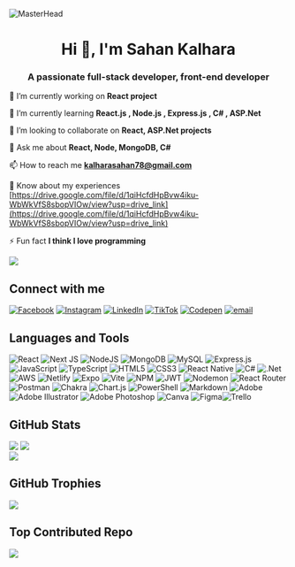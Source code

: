 ![MasterHead](https://user-images.githubusercontent.com/10498744/210012254-234538ff-d198-48aa-8964-37e6fd45d227.gif)
<h1 align="center">Hi 👋, I'm Sahan Kalhara</h1>
<h3 align="center">A passionate full-stack developer, front-end developer</h3>

🔭 I’m currently working on **React project**

🌱 I’m currently learning **React.js , Node.js , Express.js , C# , ASP.Net**

👯 I’m looking to collaborate on **React, ASP.Net projects**

💬 Ask me about **React, Node, MongoDB, C#**

📫 How to reach me **kalharasahan78@gmail.com**

📄 Know about my experiences [https://drive.google.com/file/d/1qiHcfdHpBvw4iku-WbWkVfS8sbopVIOw/view?usp=drive_link](https://drive.google.com/file/d/1qiHcfdHpBvw4iku-WbWkVfS8sbopVIOw/view?usp=drive_link)

⚡ Fun fact **I think I love programming**

![](https://quotes-github-readme.vercel.app/api?type=horizontal&theme=radical)

## Connect with me

[![Facebook](https://img.shields.io/badge/Facebook-%231877F2.svg?logo=Facebook&logoColor=white)](https://facebook.com/sahan.kalhara.3572) [![Instagram](https://img.shields.io/badge/Instagram-%23E4405F.svg?logo=Instagram&logoColor=white)](https://instagram.com/__sahan_kalhara__) [![LinkedIn](https://img.shields.io/badge/LinkedIn-%230077B5.svg?logo=linkedin&logoColor=white)](https://linkedin.com/in/sahan-kalhara-04b068216) [![TikTok](https://img.shields.io/badge/TikTok-%23000000.svg?logo=TikTok&logoColor=white)](https://tiktok.com/@sahankalhara_98) [![Codepen](https://img.shields.io/badge/Codepen-000000?logo=codepen&logoColor=white)](https://codepen.io/SAHAN-KALHARA) [![email](https://img.shields.io/badge/Email-D14836?logo=gmail&logoColor=white)](mailto:kalharasahan78@gmail.com)

## Languages and Tools

![React](https://img.shields.io/badge/react-%2320232a.svg?style=flat-square&logo=react&logoColor=%2361DAFC) ![Next JS](https://img.shields.io/badge/Next-black?style=flat-square&logo=next.js&logoColor=white) ![NodeJS](https://img.shields.io/badge/node.js-6DA55F?style=flat-square&logo=node.js&logoColor=white) ![MongoDB](https://img.shields.io/badge/MongoDB-%234ea94b.svg?style=flat-square&logo=mongodb&logoColor=white) ![MySQL](https://img.shields.io/badge/mysql-4479A1.svg?style=flat-square&logo=mysql&logoColor=white) ![Express.js](https://img.shields.io/badge/express.js-%23404d59.svg?style=flat-square&logo=express&logoColor=%2361DAFB) ![JavaScript](https://img.shields.io/badge/javascript-%23323330.svg?style=flat-square&logo=javascript&logoColor=%23F7DF1E) ![TypeScript](https://img.shields.io/badge/typescript-%23007ACC.svg?style=flat-square&logo=typescript&logoColor=white) ![HTML5](https://img.shields.io/badge/html5-%23E34F26.svg?style=flat-square&logo=html5&logoColor=white) ![CSS3](https://img.shields.io/badge/css3-%231572B6.svg?style=flat-square&logo=css3&logoColor=white) ![React Native](https://img.shields.io/badge/react_native-%2320232a.svg?style=flat-square&logo=react&logoColor=%2361DAFB) ![C#](https://img.shields.io/badge/c%23-%23239120.svg?style=flat-square&logo=csharp&logoColor=white) ![.Net](https://img.shields.io/badge/.NET-5C2D91?style=flat-square&logo=.net&logoColor=white) ![AWS](https://img.shields.io/badge/AWS-%23FF9900.svg?style=flat-square&logo=amazon-aws&logoColor=white) ![Netlify](https://img.shields.io/badge/netlify-%23000000.svg?style=flat-square&logo=netlify&logoColor=#00C7B7) ![Expo](https://img.shields.io/badge/expo-1C1E24?style=flat-square&logo=expo&logoColor=#D04A37) ![Vite](https://img.shields.io/badge/vite-%23646CFF.svg?style=flat-square&logo=vite&logoColor=white) ![NPM](https://img.shields.io/badge/NPM-%23CB3837.svg?style=flat-square&logo=npm&logoColor=white) ![JWT](https://img.shields.io/badge/JWT-black?style=flat-square&logo=JSON%20web%20tokens) ![Nodemon](https://img.shields.io/badge/NODEMON-%23323330.svg?style=flat-square&logo=nodemon&logoColor=%BBDEAD) ![React Router](https://img.shields.io/badge/React_Router-CA4245?style=flat-square&logo=react-router&logoColor=white) ![Postman](https://img.shields.io/badge/Postman-FF6C37?style=flat-square&logo=postman&logoColor=white) ![Chakra](https://img.shields.io/badge/chakra-%234ED1C5.svg?style=flat-square&logo=chakraui&logoColor=white) ![Chart.js](https://img.shields.io/badge/chart.js-F5788D.svg?style=flat-square&logo=chart.js&logoColor=white) ![PowerShell](https://img.shields.io/badge/PowerShell-%235391FE.svg?style=flat-square&logo=powershell&logoColor=white) ![Markdown](https://img.shields.io/badge/markdown-%23000000.svg?style=flat-square&logo=markdown&logoColor=white)   ![Adobe](https://img.shields.io/badge/adobe-%23FF0000.svg?style=flat-square&logo=adobe&logoColor=white) ![Adobe Illustrator](https://img.shields.io/badge/adobe%20illustrator-%23FF9A00.svg?style=flat-square&logo=adobe%20illustrator&logoColor=white) ![Adobe Photoshop](https://img.shields.io/badge/adobe%20photoshop-%2331A8FF.svg?style=flat-square&logo=adobe%20photoshop&logoColor=white) ![Canva](https://img.shields.io/badge/Canva-%2300C4CC.svg?style=flat-square&logo=Canva&logoColor=white) ![Figma](https://img.shields.io/badge/figma-%23F24E1E.svg?style=flat-square&logo=figma&logoColor=white)![Trello](https://img.shields.io/badge/Trello-%23026AA7.svg?style=flat-square&logo=Trello&logoColor=white)

## GitHub Stats

![](https://github-readme-stats.vercel.app/api?username=SkDev22&theme=dracula&hide_border=true&include_all_commits=true&count_private=true)
![](https://nirzak-streak-stats.vercel.app/?user=SkDev22&theme=dracula&hide_border=true)<br/>
![](https://github-readme-stats.vercel.app/api/top-langs/?username=SkDev22&theme=dracula&hide_border=true&include_all_commits=true&count_private=true&layout=compact)

## GitHub Trophies

![](https://github-profile-trophy.vercel.app/?username=SkDev22&theme=radical&no-frame=true&no-bg=false&margin-w=6&margin-h=6)

## Top Contributed Repo

![](https://github-contributor-stats.vercel.app/api?username=SkDev22&limit=5&theme=dracula&combine_all_yearly_contributions=true)
